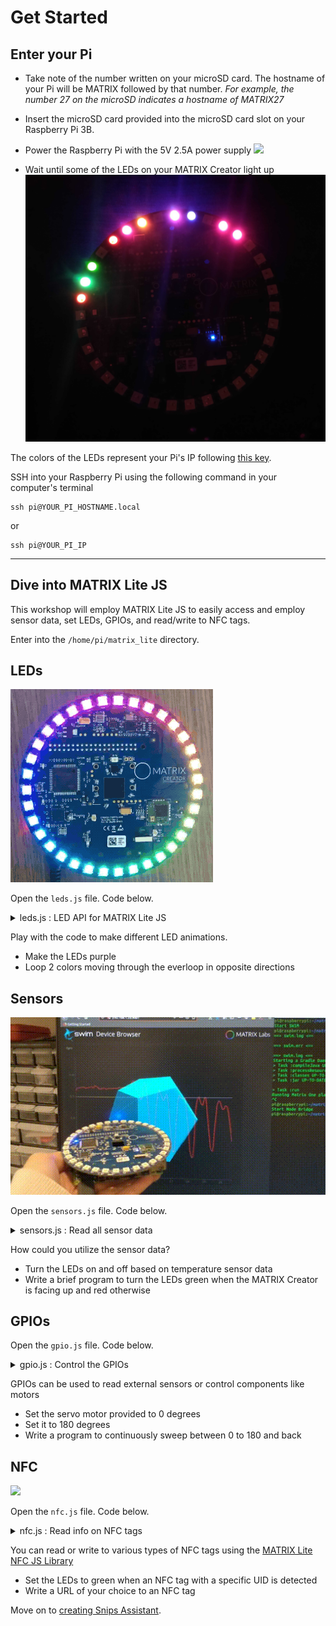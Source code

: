 # Get Started

## Enter your Pi
- Take note of the number written on your microSD card. The hostname of your Pi will be MATRIX followed by that number. *For example, the number 27 on the microSD indicates a hostname of MATRIX27*

- Insert the microSD card provided into the microSD card slot on your Raspberry Pi 3B.

- Power the Raspberry Pi with the 5V 2.5A power supply
![](images/creator_setup.gif)

- Wait until some of the LEDs on your MATRIX Creator light up
![](images/creator_ip.png)

The colors of the LEDs represent your Pi's IP following [this key](https://gist.github.com/samreenislam/225ea47cc30d202758b5a2195285fead).

SSH into your Raspberry Pi using the following command in your computer's terminal
```
ssh pi@YOUR_PI_HOSTNAME.local
```
or
```
ssh pi@YOUR_PI_IP
```

***
## Dive into MATRIX Lite JS
This workshop will employ MATRIX Lite JS to easily access and employ sensor data, set LEDs, GPIOs, and read/write to NFC tags.

Enter into the `/home/pi/matrix_lite` directory.

## LEDs

![](images/everloop_rainbow.gif)

Open the `leds.js` file. Code below.
<details close>
<summary>
leds.js : LED API for MATRIX Lite JS
</summary>

```js
var matrix = require("@matrix-io/matrix-lite");

// Get LED count
console.log("This device has " + matrix.led.length + ' LEDs');

// A single string or object sets all LEDs
// Below are different ways of expressing a color (number values are from 0-255)
matrix.led.set('blue');
matrix.led.set('rgb(0,0,255)');
matrix.led.set('#0000ff');
matrix.led.set({r:0, g:0, b:255, w:0}); // objects can set white

// LEDs off
matrix.led.set('black');
matrix.led.set([]);
matrix.led.set();
matrix.led.set({});

// Arrays set individual LEDs
matrix.led.set(['red', 'gold', 'purple', {}, 'black', '#6F41C1', 'blue', {g:255}]);

// Arrays can simulate motion
everloop = new Array(matrix.led.length).fill({});
everloop[0] = {b:100};

setInterval(function(){
  var lastColor = everloop.shift();
  everloop.push(lastColor);
  matrix.led.set(everloop);
},50);
```
</details>

Play with the code to make different LED animations.
- Make the LEDs purple
- Loop 2 colors moving through the everloop in opposite directions

## Sensors

![](/images/swim_working_2.gif)

Open the `sensors.js` file. Code below.
<details close>
<summary>
sensors.js : Read all sensor data
</summary>

```js
var matrix = require('@matrix-io/matrix-lite');

// Sensors will update with each .read() call
var imu, uv, humidity, pressure;
setInterval(function(){
  imu = matrix.imu.read();
  uv = matrix.uv.read();
  humidity = matrix.humidity.read();
  pressure = matrix.pressure.read();
  
  console.log(imu, uv, humidity, pressure);
},50);
```
</details>

How could you utilize the sensor data?
- Turn the LEDs on and off based on temperature sensor data
- Write a brief program to turn the LEDs green when the MATRIX Creator is facing up and red otherwise

## GPIOs

Open the `gpio.js` file. Code below.
<details close>
<summary>
gpio.js : Control the GPIOs
</summary>

```js
var matrix = require('@matrix-io/matrix-lite');

// Read GPIO pin 0 (digital)
matrix.gpio.setFunction(0, 'DIGITAL');
matrix.gpio.setMode(0, 'input');
console.log(matrix.gpio.getDigital(0));

// Set GPIO pin 1 (digital)
matrix.gpio.setFunction(1, 'DIGITAL');
matrix.gpio.setMode(1, 'output');
matrix.gpio.setDigital(1, 'ON')

// Set GPIO pin 2 (PWM)
matrix.gpio.setFunction(2, 'PWM');
matrix.gpio.setMode(2, 'output');
matrix.gpio.setPWM({
  pin: 2,
  percentage: 25,
  frequency: 50 // min 36
});

// Set Servo Angle pin 3
matrix.gpio.setFunction(3, 'PWM');
matrix.gpio.setMode(3, 'output');
matrix.gpio.setServoAngle({
  pin: 3,
  angle: 90,
  // minimum pulse width for a PWM wave (in milliseconds)
  min_pulse_ms: 0.8
});
```
</details>

GPIOs can be used to read external sensors or control components like motors
- Set the servo motor provided to 0 degrees
- Set it to 180 degrees
- Write a program to continuously sweep between 0 to 180 and back

## NFC

![](images/nfc_smaller.gif)

Open the `nfc.js` file. Code below.
<details close>
<summary>
nfc.js : Read info on NFC tags
</summary>

```js
const nfc = require("@matrix-io/matrix-lite-nfc");

nfc.read.start({rate:100, info:true}, (code, tag)=>{
    if (code === 256){
        console.log("Tag Was Scanned");
        console.log(tag);
    }

    else if (code === 1024)
        console.log("Nothing Was Scanned");
});
```
</details>

You can read or write to various types of NFC tags using the [MATRIX Lite NFC JS Library](https://matrix-io.github.io/matrix-documentation/matrix-lite/js-reference/nfc/)
- Set the LEDs to green when an NFC tag with a specific UID is detected
- Write a URL of your choice to an NFC tag

Move on to [creating Snips Assistant](snips_assistant.md).
